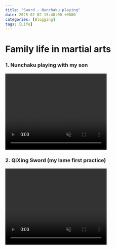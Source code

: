 ```yaml
---
title: "Sword - Nunchaku playing"
date: 2025-02-02 15:48:00 +0800
categories: [Blogging]
tags: [Life]
---
```



# Family life in martial arts
### 1. Nunchaku playing with my son
<video width="320" height="240" controls autoplay=true loop=true muted=true>
  <source src="https://github.com/loveplay1983/loveplay1983.github.io/raw/refs/heads/main/assets/videos/Hangzhou-zoo.mp4">
</video>

### 2. QiXing Sword (my lame first practice)
<video width="320" height="240" controls autoplay=true loop=true muted=true>
  <source src="https://github.com/loveplay1983/loveplay1983.github.io/raw/refs/heads/main/assets/videos/Hangzhou-zoo.mp4">
</video>
